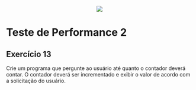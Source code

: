 <p align="center">
	<img src="https://www.infnet.edu.br/infnet/wp-content/themes/infnet.homepage//assets/img/LogoInfnetRodape.png"/>
</p>

# Teste de Performance 2

## Exercício 13

Crie um programa que pergunte ao usuário até quanto o contador deverá contar. O contador deverá ser incrementado e exibir o valor de acordo com a solicitação do usuário.
